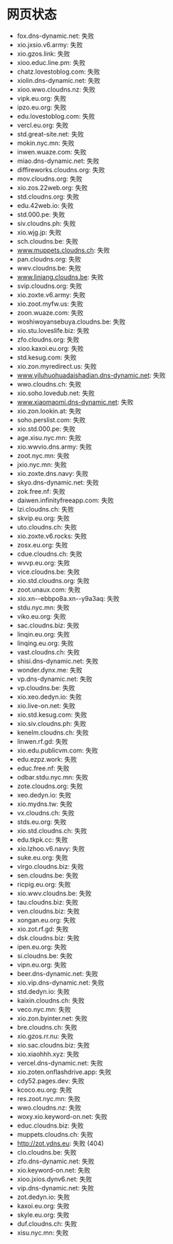 # 网页状态
- fox.dns-dynamic.net: 失败
- xio.jxsio.v6.army: 失败
- xio.gzos.link: 失败
- xioo.educ.line.pm: 失败
- chatz.lovestoblog.com: 失败
- xiolin.dns-dynamic.net: 失败
- xioo.wwo.cloudns.nz: 失败
- vipk.eu.org: 失败
- ipzo.eu.org: 失败
- edu.lovestoblog.com: 失败
- vercl.eu.org: 失败
- std.great-site.net: 失败
- mokin.nyc.mn: 失败
- inwen.wuaze.com: 失败
- miao.dns-dynamic.net: 失败
- diffireworks.cloudns.org: 失败
- mov.cloudns.org: 失败
- xio.zos.22web.org: 失败
- std.cloudns.org: 失败
- edu.42web.io: 失败
- std.000.pe: 失败
- siv.cloudns.ph: 失败
- xio.wjg.jp: 失败
- sch.cloudns.be: 失败
- www.muppets.cloudns.ch: 失败
- pan.cloudns.org: 失败
- wwv.cloudns.be: 失败
- www.liniang.cloudns.be: 失败
- svip.cloudns.org: 失败
- xio.zoxte.v6.army: 失败
- xio.zoot.myfw.us: 失败
- zoon.wuaze.com: 失败
- woshiwoyansebuya.cloudns.be: 失败
- xio.stu.loveslife.biz: 失败
- zfo.cloudns.org: 失败
- xioo.kaxoi.eu.org: 失败
- std.kesug.com: 失败
- xio.zon.myredirect.us: 失败
- www.yiluhuohuadaishadian.dns-dynamic.net: 失败
- wwo.cloudns.ch: 失败
- xio.soho.lovedub.net: 失败
- www.xiaomaomi.dns-dynamic.net: 失败
- xio.zon.lookin.at: 失败
- soho.perslist.com: 失败
- xio.std.000.pe: 失败
- age.xisu.nyc.mn: 失败
- xio.wwvio.dns.army: 失败
- zoot.nyc.mn: 失败
- jxio.nyc.mn: 失败
- xio.zoxte.dns.navy: 失败
- skyo.dns-dynamic.net: 失败
- zok.free.nf: 失败
- daiwen.infinityfreeapp.com: 失败
- lzi.cloudns.ch: 失败
- skvip.eu.org: 失败
- uto.cloudns.ch: 失败
- xio.zoxte.v6.rocks: 失败
- zosx.eu.org: 失败
- cdue.cloudns.ch: 失败
- wvvp.eu.org: 失败
- vice.cloudns.be: 失败
- xio.std.cloudns.org: 失败
- zoot.unaux.com: 失败
- xio.xn--ebbpo8a.xn--y9a3aq: 失败
- stdu.nyc.mn: 失败
- viko.eu.org: 失败
- sac.cloudns.biz: 失败
- linqin.eu.org: 失败
- linqing.eu.org: 失败
- vast.cloudns.ch: 失败
- shisi.dns-dynamic.net: 失败
- wonder.dynx.me: 失败
- vp.dns-dynamic.net: 失败
- vp.cloudns.be: 失败
- xio.xeo.dedyn.io: 失败
- xio.live-on.net: 失败
- xio.std.kesug.com: 失败
- xio.siv.cloudns.ph: 失败
- kenelm.cloudns.ch: 失败
- linwen.rf.gd: 失败
- xio.edu.publicvm.com: 失败
- edu.ezpz.work: 失败
- educ.free.nf: 失败
- odbar.stdu.nyc.mn: 失败
- zote.cloudns.org: 失败
- xeo.dedyn.io: 失败
- xio.mydns.tw: 失败
- vx.cloudns.ch: 失败
- stds.eu.org: 失败
- xio.std.cloudns.ch: 失败
- edu.tkpk.cc: 失败
- xio.lzhoo.v6.navy: 失败
- suke.eu.org: 失败
- virgo.cloudns.biz: 失败
- sen.cloudns.be: 失败
- ricpig.eu.org: 失败
- xio.wwv.cloudns.be: 失败
- tau.cloudns.biz: 失败
- ven.cloudns.biz: 失败
- xongan.eu.org: 失败
- xio.zot.rf.gd: 失败
- dsk.cloudns.biz: 失败
- ipen.eu.org: 失败
- si.cloudns.be: 失败
- vipn.eu.org: 失败
- beer.dns-dynamic.net: 失败
- xio.vip.dns-dynamic.net: 失败
- std.dedyn.io: 失败
- kaixin.cloudns.ch: 失败
- veco.nyc.mn: 失败
- xio.zon.byinter.net: 失败
- bre.cloudns.ch: 失败
- xio.gzos.rr.nu: 失败
- xio.sac.cloudns.biz: 失败
- xio.xiaohhh.xyz: 失败
- vercel.dns-dynamic.net: 失败
- xio.zoten.onflashdrive.app: 失败
- cdy52.pages.dev: 失败
- kcoco.eu.org: 失败
- res.zoot.nyc.mn: 失败
- wwo.cloudns.nz: 失败
- woxy.xio.keyword-on.net: 失败
- educ.cloudns.biz: 失败
- muppets.cloudns.ch: 失败
- http://zot.ydns.eu: 失败 (404)
- clo.cloudns.be: 失败
- zfo.dns-dynamic.net: 失败
- xio.keyword-on.net: 失败
- xioo.jxios.dynv6.net: 失败
- vip.dns-dynamic.net: 失败
- zot.dedyn.io: 失败
- kaxoi.eu.org: 失败
- skyle.eu.org: 失败
- duf.cloudns.ch: 失败
- xisu.nyc.mn: 失败
